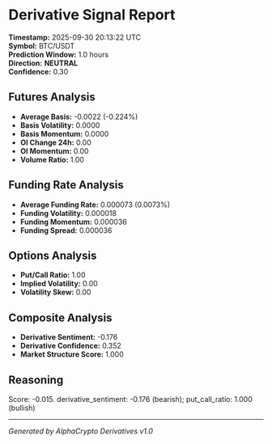 # Derivative Signal Report

**Timestamp:** 2025-09-30 20:13:22 UTC  
**Symbol:** BTC/USDT  
**Prediction Window:** 1.0 hours  
**Direction:** **NEUTRAL**  
**Confidence:** 0.30

## Futures Analysis
- **Average Basis:** -0.0022 (-0.224%)
- **Basis Volatility:** 0.0000
- **Basis Momentum:** 0.0000
- **OI Change 24h:** 0.00
- **OI Momentum:** 0.00
- **Volume Ratio:** 1.00

## Funding Rate Analysis
- **Average Funding Rate:** 0.000073 (0.0073%)
- **Funding Volatility:** 0.000018
- **Funding Momentum:** 0.000036
- **Funding Spread:** 0.000036

## Options Analysis
- **Put/Call Ratio:** 1.00
- **Implied Volatility:** 0.00
- **Volatility Skew:** 0.00

## Composite Analysis
- **Derivative Sentiment:** -0.176
- **Derivative Confidence:** 0.352
- **Market Structure Score:** 1.000

## Reasoning
Score: -0.015. derivative_sentiment: -0.176 (bearish); put_call_ratio: 1.000 (bullish)

---
*Generated by AlphaCrypto Derivatives v1.0*
